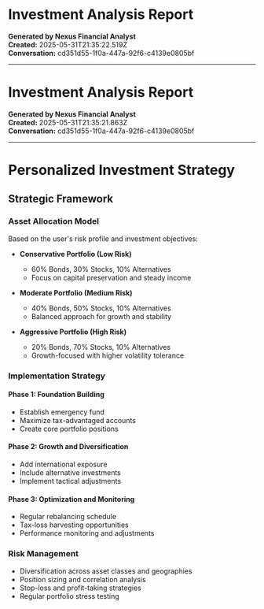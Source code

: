 # Investment Analysis Report

**Generated by Nexus Financial Analyst**  
**Created:** 2025-05-31T21:35:22.519Z  
**Conversation:** cd351d55-1f0a-447a-92f6-c4139e0805bf

---

# Investment Analysis Report

**Generated by Nexus Financial Analyst**  
**Created:** 2025-05-31T21:35:21.863Z  
**Conversation:** cd351d55-1f0a-447a-92f6-c4139e0805bf

---

# Personalized Investment Strategy

## Strategic Framework

### Asset Allocation Model
Based on the user's risk profile and investment objectives:

- **Conservative Portfolio (Low Risk)**
  - 60% Bonds, 30% Stocks, 10% Alternatives
  - Focus on capital preservation and steady income

- **Moderate Portfolio (Medium Risk)**
  - 40% Bonds, 50% Stocks, 10% Alternatives
  - Balanced approach for growth and stability

- **Aggressive Portfolio (High Risk)**
  - 20% Bonds, 70% Stocks, 10% Alternatives
  - Growth-focused with higher volatility tolerance

### Implementation Strategy

#### Phase 1: Foundation Building
- Establish emergency fund
- Maximize tax-advantaged accounts
- Create core portfolio positions

#### Phase 2: Growth and Diversification
- Add international exposure
- Include alternative investments
- Implement tactical adjustments

#### Phase 3: Optimization and Monitoring
- Regular rebalancing schedule
- Tax-loss harvesting opportunities
- Performance monitoring and adjustments

### Risk Management
- Diversification across asset classes and geographies
- Position sizing and correlation analysis
- Stop-loss and profit-taking strategies
- Regular portfolio stress testing